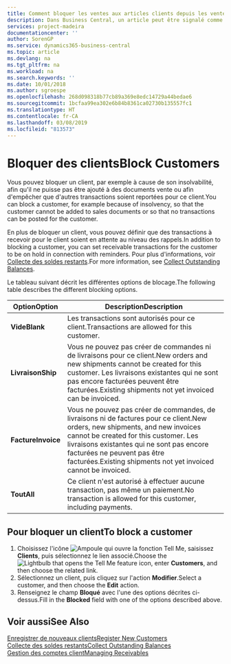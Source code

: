 ```yaml
---
title: Comment bloquer les ventes aux articles clients depuis les ventes ou les achats
description: Dans Business Central, un article peut être signalé comme bloqué pour la vente, bloqué pour l'achat ou bloqué dans tous les cas.
services: project-madeira
documentationcenter: ''
author: SorenGP
ms.service: dynamics365-business-central
ms.topic: article
ms.devlang: na
ms.tgt_pltfrm: na
ms.workload: na
ms.search.keywords: ''
ms.date: 10/01/2018
ms.author: sgroespe
ms.openlocfilehash: 268d098318b77cb89a369e8edc14729a44bedae6
ms.sourcegitcommit: 1bcfaa99ea302e6b84b8361ca02730b135557fc1
ms.translationtype: HT
ms.contentlocale: fr-CA
ms.lasthandoff: 03/08/2019
ms.locfileid: "813573"
---
```

# <a name="block-customers"></a><span data-ttu-id="c8a47-103">Bloquer des clients</span><span class="sxs-lookup"><span data-stu-id="c8a47-103">Block Customers</span></span>
<span data-ttu-id="c8a47-104">Vous pouvez bloquer un client, par exemple à cause de son insolvabilité, afin qu'il ne puisse pas être ajouté à des documents vente ou afin d'empêcher que d'autres transactions soient reportées pour ce client.</span><span class="sxs-lookup"><span data-stu-id="c8a47-104">You can block a customer, for example because of insolvency, so that the customer cannot be added to sales documents or so that no transactions can be posted for the customer.</span></span>

<span data-ttu-id="c8a47-105">En plus de bloquer un client, vous pouvez définir que des transactions à recevoir pour le client soient en attente au niveau des rappels.</span><span class="sxs-lookup"><span data-stu-id="c8a47-105">In addition to blocking a customer, you can set receivable transactions for the customer to be on hold in connection with reminders.</span></span> <span data-ttu-id="c8a47-106">Pour plus d'informations, voir [Collecte des soldes restants](receivables-collect-outstanding-balances.md).</span><span class="sxs-lookup"><span data-stu-id="c8a47-106">For more information, see [Collect Outstanding Balances](receivables-collect-outstanding-balances.md).</span></span>   

<span data-ttu-id="c8a47-107">Le tableau suivant décrit les différentes options de blocage.</span><span class="sxs-lookup"><span data-stu-id="c8a47-107">The following table describes the different blocking options.</span></span>  

|<span data-ttu-id="c8a47-108">Option</span><span class="sxs-lookup"><span data-stu-id="c8a47-108">Option</span></span>|<span data-ttu-id="c8a47-109">Description</span><span class="sxs-lookup"><span data-stu-id="c8a47-109">Description</span></span>|  
|--------------------|------------|  
|<span data-ttu-id="c8a47-110">**Vide**</span><span class="sxs-lookup"><span data-stu-id="c8a47-110">**Blank**</span></span>|<span data-ttu-id="c8a47-111">Les transactions sont autorisés pour ce client.</span><span class="sxs-lookup"><span data-stu-id="c8a47-111">Transactions are allowed for this customer.</span></span>|
|<span data-ttu-id="c8a47-112">**Livraison**</span><span class="sxs-lookup"><span data-stu-id="c8a47-112">**Ship**</span></span>|<span data-ttu-id="c8a47-113">Vous ne pouvez pas créer de commandes ni de livraisons pour ce client.</span><span class="sxs-lookup"><span data-stu-id="c8a47-113">New orders and new shipments cannot be created for this customer.</span></span> <span data-ttu-id="c8a47-114">Les livraisons existantes qui ne sont pas encore facturées peuvent être facturées.</span><span class="sxs-lookup"><span data-stu-id="c8a47-114">Existing shipments not yet invoiced can be invoiced.</span></span>|  
|<span data-ttu-id="c8a47-115">**Facture**</span><span class="sxs-lookup"><span data-stu-id="c8a47-115">**Invoice**</span></span>|<span data-ttu-id="c8a47-116">Vous ne pouvez pas créer de commandes, de livraisons ni de factures pour ce client.</span><span class="sxs-lookup"><span data-stu-id="c8a47-116">New orders, new shipments, and new invoices cannot be created for this customer.</span></span> <span data-ttu-id="c8a47-117">Les livraisons existantes qui ne sont pas encore facturées ne peuvent pas être facturées.</span><span class="sxs-lookup"><span data-stu-id="c8a47-117">Existing shipments not yet invoiced cannot be invoiced.</span></span>|  
|<span data-ttu-id="c8a47-118">**Tout**</span><span class="sxs-lookup"><span data-stu-id="c8a47-118">**All**</span></span>|<span data-ttu-id="c8a47-119">Ce client n'est autorisé à effectuer aucune transaction, pas même un paiement.</span><span class="sxs-lookup"><span data-stu-id="c8a47-119">No transaction is allowed for this customer, including payments.</span></span>|  

## <a name="to-block-a-customer"></a><span data-ttu-id="c8a47-120">Pour bloquer un client</span><span class="sxs-lookup"><span data-stu-id="c8a47-120">To block a customer</span></span>  
1. <span data-ttu-id="c8a47-121">Choisissez l'icône ![Ampoule qui ouvre la fonction Tell Me](media/ui-search/search_small.png "Dites-moi ce que vous voulez faire"), saisissez **Clients**, puis sélectionnez le lien associé.</span><span class="sxs-lookup"><span data-stu-id="c8a47-121">Choose the ![Lightbulb that opens the Tell Me feature](media/ui-search/search_small.png "Tell me what you want to do") icon, enter **Customers**, and then choose the related link.</span></span>
2. <span data-ttu-id="c8a47-122">Sélectionnez un client, puis cliquez sur l'action **Modifier**.</span><span class="sxs-lookup"><span data-stu-id="c8a47-122">Select a customer, and then choose the **Edit** action.</span></span>
3. <span data-ttu-id="c8a47-123">Renseignez le champ **Bloqué** avec l'une des options décrites ci-dessus.</span><span class="sxs-lookup"><span data-stu-id="c8a47-123">Fill in the **Blocked** field with one of the options described above.</span></span>

## <a name="see-also"></a><span data-ttu-id="c8a47-124">Voir aussi</span><span class="sxs-lookup"><span data-stu-id="c8a47-124">See Also</span></span>  
[<span data-ttu-id="c8a47-125">Enregistrer de nouveaux clients</span><span class="sxs-lookup"><span data-stu-id="c8a47-125">Register New Customers</span></span>](sales-how-register-new-customers.md)  
[<span data-ttu-id="c8a47-126">Collecte des soldes restants</span><span class="sxs-lookup"><span data-stu-id="c8a47-126">Collect Outstanding Balances</span></span>](receivables-collect-outstanding-balances.md)  
[<span data-ttu-id="c8a47-127">Gestion des comptes client</span><span class="sxs-lookup"><span data-stu-id="c8a47-127">Managing Receivables</span></span>](receivables-manage-receivables.md)  
